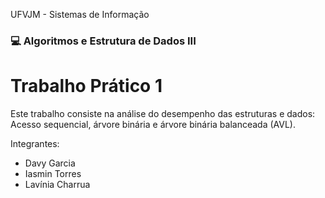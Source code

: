 UFVJM - Sistemas de Informação

### 💻 Algoritmos e Estrutura de Dados III ###

# Trabalho Prático 1 #
Este trabalho consiste na análise do desempenho das estruturas e dados: Acesso sequencial, árvore binária e árvore binária balanceada (AVL).

Integrantes:
* Davy Garcia
* Iasmin Torres
* Lavínia Charrua
